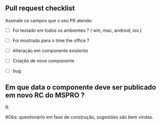 <!-- Please refer to our contributing documentation for any questions on submitting a pull request, or let us know here if you need any help: https://ionicframework.com/docs/building/contributing -->

## Pull request checklist

Assinale os campos que o seu PR atende:
- [ ] Foi testado em todos os ambientes ? ( win, mac, android, ios )
- [ ] Foi mostrado para o time the office ?
- [ ] Alteração em componente existente
- [ ] Criação de novo componente
- [ ] bug


## Em que data o componente deve ser publicado em novo RC do MSPRO ?
R: 

#Obs: questionário em fase de construção, sugestões são bem vindas.
